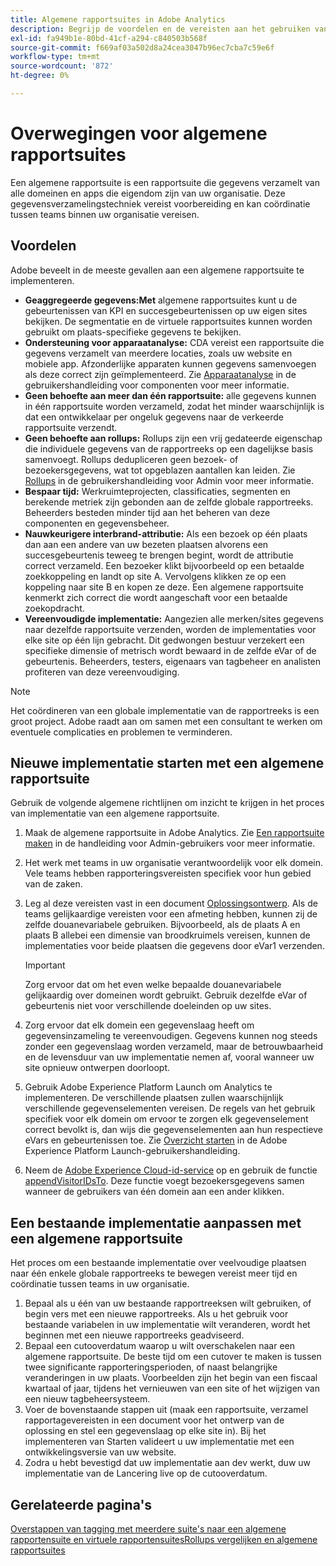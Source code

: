 ```yaml
---
title: Algemene rapportsuites in Adobe Analytics
description: Begrijp de voordelen en de vereisten aan het gebruiken van een globale rapportreeks.
exl-id: fa949b1e-80bd-41cf-a294-c840503b568f
source-git-commit: f669af03a502d8a24cea3047b96ec7cba7c59e6f
workflow-type: tm+mt
source-wordcount: '872'
ht-degree: 0%

---
```


# Overwegingen voor algemene rapportsuites

Een algemene rapportsuite is een rapportsuite die gegevens verzamelt van alle domeinen en apps die eigendom zijn van uw organisatie. Deze gegevensverzamelingstechniek vereist voorbereiding en kan coördinatie tussen teams binnen uw organisatie vereisen.

## Voordelen

Adobe beveelt in de meeste gevallen aan een algemene rapportsuite te implementeren.

* **Geaggregeerde gegevens:Met** algemene rapportsuites kunt u de gebeurtenissen van KPI en succesgebeurtenissen op uw eigen sites bekijken. De segmentatie en de virtuele rapportsuites kunnen worden gebruikt om plaats-specifieke gegevens te bekijken.
* **Ondersteuning voor apparaatanalyse:** CDA vereist een rapportsuite die gegevens verzamelt van meerdere locaties, zoals uw website en mobiele app. Afzonderlijke apparaten kunnen gegevens samenvoegen als deze correct zijn geïmplementeerd. Zie [Apparaatanalyse](../../components/cda/overview.md) in de gebruikershandleiding voor componenten voor meer informatie.
* **Geen behoefte aan meer dan één rapportsuite:** alle gegevens kunnen in één rapportsuite worden verzameld, zodat het minder waarschijnlijk is dat een ontwikkelaar per ongeluk gegevens naar de verkeerde rapportsuite verzendt.
* **Geen behoefte aan rollups:** Rollups zijn een vrij gedateerde eigenschap die individuele gegevens van de rapportreeks op een dagelijkse basis samenvoegt. Rollups dedupliceren geen bezoek- of bezoekersgegevens, wat tot opgeblazen aantallen kan leiden. Zie [Rollups](../../admin/c-manage-report-suites/rollup-report-suite.md) in de gebruikershandleiding voor Admin voor meer informatie.
* **Bespaar tijd:** Werkruimteprojecten, classificaties, segmenten en berekende metriek zijn gebonden aan de zelfde globale rapportreeks. Beheerders besteden minder tijd aan het beheren van deze componenten en gegevensbeheer.
* **Nauwkeurigere interbrand-attributie:** Als een bezoek op één plaats dan aan een andere van uw bezeten plaatsen alvorens een succesgebeurtenis teweeg te brengen begint, wordt de attributie correct verzameld. Een bezoeker klikt bijvoorbeeld op een betaalde zoekkoppeling en landt op site A. Vervolgens klikken ze op een koppeling naar site B en kopen ze deze. Een algemene rapportsuite kenmerkt zich correct die wordt aangeschaft voor een betaalde zoekopdracht.
* **Vereenvoudigde implementatie:** Aangezien alle merken/sites gegevens naar dezelfde rapportsuite verzenden, worden de implementaties voor elke site op één lijn gebracht. Dit gedwongen bestuur verzekert een specifieke dimensie of metrisch wordt bewaard in de zelfde eVar of de gebeurtenis. Beheerders, testers, eigenaars van tagbeheer en analisten profiteren van deze vereenvoudiging.

>[!NOTE]
>
>Het coördineren van een globale implementatie van de rapportreeks is een groot project. Adobe raadt aan om samen met een consultant te werken om eventuele complicaties en problemen te verminderen.

## Nieuwe implementatie starten met een algemene rapportsuite

Gebruik de volgende algemene richtlijnen om inzicht te krijgen in het proces van implementatie van een algemene rapportsuite.

1. Maak de algemene rapportsuite in Adobe Analytics. Zie [Een rapportsuite maken](/help/admin/c-manage-report-suites/c-new-report-suite/t-create-a-report-suite.md) in de handleiding voor Admin-gebruikers voor meer informatie.
1. Het werk met teams in uw organisatie verantwoordelijk voor elk domein. Vele teams hebben rapporteringsvereisten specifiek voor hun gebied van de zaken.
1. Leg al deze vereisten vast in een document [Oplossingsontwerp](solution-design.md). Als de teams gelijkaardige vereisten voor een afmeting hebben, kunnen zij de zelfde douanevariabele gebruiken. Bijvoorbeeld, als de plaats A en plaats B allebei een dimensie van broodkruimels vereisen, kunnen de implementaties voor beide plaatsen die gegevens door eVar1 verzenden.

   >[!IMPORTANT]
   >
   >Zorg ervoor dat om het even welke bepaalde douanevariabele gelijkaardig over domeinen wordt gebruikt. Gebruik dezelfde eVar of gebeurtenis niet voor verschillende doeleinden op uw sites.
1. Zorg ervoor dat elk domein een gegevenslaag heeft om gegevensinzameling te vereenvoudigen. Gegevens kunnen nog steeds zonder een gegevenslaag worden verzameld, maar de betrouwbaarheid en de levensduur van uw implementatie nemen af, vooral wanneer uw site opnieuw ontwerpen doorloopt.
1. Gebruik Adobe Experience Platform Launch om Analytics te implementeren. De verschillende plaatsen zullen waarschijnlijk verschillende gegevenselementen vereisen. De regels van het gebruik specifiek voor elk domein om ervoor te zorgen elk gegevenselement correct bevolkt is, dan wijs die gegevenselementen aan hun respectieve eVars en gebeurtenissen toe. Zie [Overzicht starten](https://experienceleague.adobe.com/docs/launch/using/overview.html) in de Adobe Experience Platform Launch-gebruikershandleiding.
1. Neem de [Adobe Experience Cloud-id-service](https://experienceleague.adobe.com/docs/id-service/using/home.html) op en gebruik de functie [appendVisitorIDsTo](https://experienceleague.adobe.com/docs/id-service/using/id-service-api/methods/appendvisitorid.html). Deze functie voegt bezoekersgegevens samen wanneer de gebruikers van één domein aan een ander klikken.

## Een bestaande implementatie aanpassen met een algemene rapportsuite

Het proces om een bestaande implementatie over veelvoudige plaatsen naar één enkele globale rapportreeks te bewegen vereist meer tijd en coördinatie tussen teams in uw organisatie.

1. Bepaal als u één van uw bestaande rapportreeksen wilt gebruiken, of begin vers met een nieuwe rapportreeks. Als u het gebruik voor bestaande variabelen in uw implementatie wilt veranderen, wordt het beginnen met een nieuwe rapportreeks geadviseerd.
2. Bepaal een cutooverdatum waarop u wilt overschakelen naar een algemene rapportsuite. De beste tijd om een cutover te maken is tussen twee significante rapporteringsperioden, of naast belangrijke veranderingen in uw plaats. Voorbeelden zijn het begin van een fiscaal kwartaal of jaar, tijdens het vernieuwen van een site of het wijzigen van een nieuw tagbeheersysteem.
3. Voer de bovenstaande stappen uit (maak een rapportsuite, verzamel rapportagevereisten in een document voor het ontwerp van de oplossing en stel een gegevenslaag op elke site in). Bij het implementeren van Starten valideert u uw implementatie met een ontwikkelingsversie van uw website.
4. Zodra u hebt bevestigd dat uw implementatie aan dev werkt, duw uw implementatie van de Lancering live op de cutooverdatum.

## Gerelateerde pagina&#39;s

[Overstappen van tagging met meerdere suite&#39;s naar een algemene rapportensuite en virtuele ](../../components/vrs/vrs-considerations.md)
[rapportensuitesRollups vergelijken en algemene rapportsuites](../../admin/c-manage-report-suites/rollup-report-suite.md)
